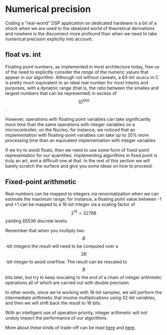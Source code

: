 # Numerical precision

Coding a "real-world" DSP application on dedicated hardware is a bit of a shock when we are used to the idealized world of theoretical derivations and nowhere is the disconnect more profound than when we need to take numerical precision explicitly into account.

## float vs. int <a id="float"></a>

Floating point numbers, as implemented in most architecture today, free us of the need to explicitly consider the _range_ of the numeric values that appear in our algorithm. Although not without caveats, a 64-bit `double` in C is pretty much equivalent to an ideal real number for most intents and purposes, with a dynamic range \(that is, the ratio between the smalles and largest numbers that can be represented\) in excess of $$10^{600}$$.

However, operations with floating point variables can take significantly more time than the same operations with integer variables on a microcontroller; on the Nucleo, for instance, we noticed that an implementation with floating-point variables can take up to 35% more processing time than an equivalent implementation with integer variables

If we try to avoid floats, then we need to use some form of fixed-point representation for our quantities. Implementing algorithms in fixed point is truly an art, and a difficult one at that. In the rest of this section we will barely scratch the surface and give you some ideas on how to proceed.

## Fixed-point arithmetic

Real numbers can be mapped to integers via renormalization when we can estimate the maximum range; for instance, a floating point value between -1 and +1 can be mapped to a 16-bit integer via a scaling factor of $$2^{15} = 32768$$yielding 65536 discrete levels.

Remember that when you multiply two $$B$$-bit integers the result will need to be computed over a $$2B$$-bit integer to avoid overflow. The result can be rescaled to $$B$$bits later, but try to keep rescaling to the end of a chain of integer arithmetic operations all of which are carried out with double precision. 

In other words, since we're working with 16-bit samples, we will perform the intermediate arithmetic that involve multiplications using 32-bit variables, and then we will shift back the result to 16 bits.

With an intelligent use of operation priority, integer arithmetic will not unduly impact the performance of our algorithms.

More about these kinds of trade-off can be read [here](https://www.embedded.com/design/debug-and-optimization/4440365/Floating-point-data-in-embedded-software) and [here](https://en.wikibooks.org/wiki/Embedded_Systems/Floating_Point_Unit).

